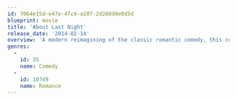 ```yaml
---
id: 7064e15d-e47e-4fc4-a107-2d268d0e0d5d
blueprint: movie
title: 'About Last Night'
release_date: '2014-02-14'
overview: 'A modern reimagining of the classic romantic comedy, this contemporary version closely follows new love for two couples as they journey from the bar to the bedroom and are eventually put to the test in the real world.'
genres:
  -
    id: 35
    name: Comedy
  -
    id: 10749
    name: Romance
---
```

